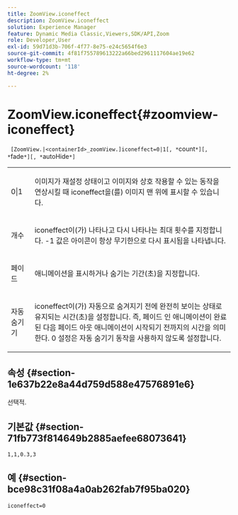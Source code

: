 ```yaml
---
title: ZoomView.iconeffect
description: ZoomView.iconeffect
solution: Experience Manager
feature: Dynamic Media Classic,Viewers,SDK/API,Zoom
role: Developer,User
exl-id: 59d71d3b-706f-4f77-8e75-e24c5654f6e3
source-git-commit: 4f81f755789613222a66bed2961117604ae19e62
workflow-type: tm+mt
source-wordcount: '118'
ht-degree: 2%

---
```


# ZoomView.iconeffect{#zoomview-iconeffect}

` [ZoomView.|<containerId>_zoomView.]iconeffect=0|1[, *`count`*][, *`fade`*][, *`autoHide`*]`

<table id="table_6CAA904E976A41BD994D8926F46F0BAF"> 
 <tbody> 
  <tr> 
   <td colname="col1"> <p> <span class="codeph"> 0|1</span> </p> </td> 
   <td colname="col2"> <p> 이미지가 재설정 상태이고 이미지와 상호 작용할 수 있는 동작을 연상시킬 때 <span class="codeph"> iconeffect</span>을(를) 이미지 맨 위에 표시할 수 있습니다. </p> </td> 
  </tr> 
  <tr> 
   <td colname="col1"> <p> <span class="codeph"><span class="varname"> 개수</span></span> </p> </td> 
   <td colname="col2"> <p> <span class="codeph"> iconeffect</span>이(가) 나타나고 다시 나타나는 최대 횟수를 지정합니다. <span class="codeph"> -1</span> 값은 아이콘이 항상 무기한으로 다시 표시됨을 나타냅니다. </p> </td> 
  </tr> 
  <tr> 
   <td colname="col1"> <p><span class="codeph"><span class="varname"> 페이드</span></span> </p> </td> 
   <td colname="col2"> <p>애니메이션을 표시하거나 숨기는 기간(초)을 지정합니다. </p> </td> 
  </tr> 
  <tr> 
   <td colname="col1"> <p><span class="codeph"><span class="varname"> 자동 숨기기</span></span> </p> </td> 
   <td colname="col2"> <p><span class="codeph"> iconeffect</span>이(가) 자동으로 숨겨지기 전에 완전히 보이는 상태로 유지되는 시간(초)을 설정합니다. 즉, 페이드 인 애니메이션이 완료된 다음 페이드 아웃 애니메이션이 시작되기 전까지의 시간을 의미한다. <span class="codeph"> 0</span> 설정은 자동 숨기기 동작을 사용하지 않도록 설정합니다. </p> </td> 
  </tr> 
 </tbody> 
</table>

## 속성 {#section-1e637b22e8a44d759d588e47576891e6}

선택적.

## 기본값 {#section-71fb773f814649b2885aefee68073641}

`1,1,0.3,3`

## 예 {#section-bce98c31f08a4a0ab262fab7f95ba020}

`iconeffect=0`
